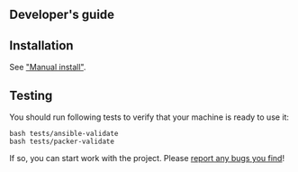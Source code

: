 ## Developer's guide

Installation
------------

See ["Manual install"](https://github.com/gongled/cartomatic/tree/master#manual-install).

Testing
-------

You should run following tests to verify that your machine is ready to use it:

```
bash tests/ansible-validate
bash tests/packer-validate
```

If so, you can start work with the project. Please [report any bugs you find](https://github.com/gongled/cartomatic/issues/new)!
